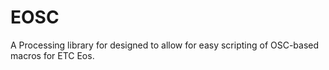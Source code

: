 # EOSC
A Processing library for designed to allow for easy scripting of OSC-based macros for ETC Eos.
